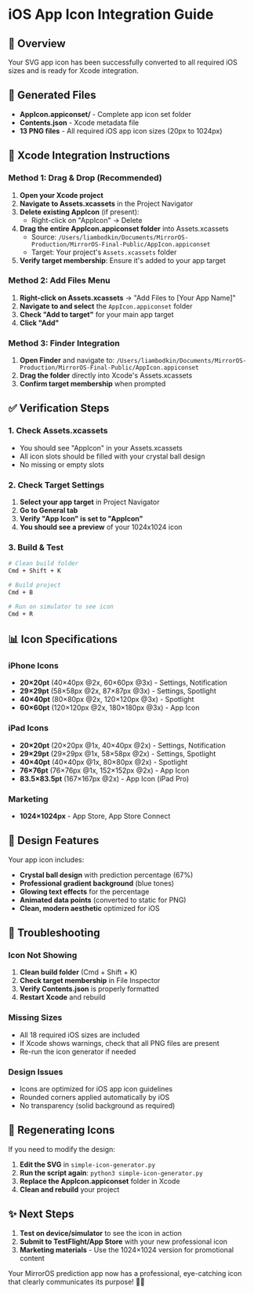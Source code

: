 # iOS App Icon Integration Guide

## 🎯 Overview
Your SVG app icon has been successfully converted to all required iOS sizes and is ready for Xcode integration.

## 📁 Generated Files
- **AppIcon.appiconset/** - Complete app icon set folder
- **Contents.json** - Xcode metadata file
- **13 PNG files** - All required iOS app icon sizes (20px to 1024px)

## 📱 Xcode Integration Instructions

### Method 1: Drag & Drop (Recommended)
1. **Open your Xcode project**
2. **Navigate to Assets.xcassets** in the Project Navigator
3. **Delete existing AppIcon** (if present):
   - Right-click on "AppIcon" → Delete
4. **Drag the entire AppIcon.appiconset folder** into Assets.xcassets
   - Source: `/Users/liambodkin/Documents/MirrorOS-Production/MirrorOS-Final-Public/AppIcon.appiconset`
   - Target: Your project's `Assets.xcassets` folder
5. **Verify target membership**: Ensure it's added to your app target

### Method 2: Add Files Menu
1. **Right-click on Assets.xcassets** → "Add Files to [Your App Name]"
2. **Navigate to and select** the `AppIcon.appiconset` folder
3. **Check "Add to target"** for your main app target
4. **Click "Add"**

### Method 3: Finder Integration
1. **Open Finder** and navigate to:
   `/Users/liambodkin/Documents/MirrorOS-Production/MirrorOS-Final-Public/AppIcon.appiconset`
2. **Drag the folder** directly into Xcode's Assets.xcassets
3. **Confirm target membership** when prompted

## ✅ Verification Steps

### 1. Check Assets.xcassets
- You should see "AppIcon" in your Assets.xcassets
- All icon slots should be filled with your crystal ball design
- No missing or empty slots

### 2. Check Target Settings
1. **Select your app target** in Project Navigator
2. **Go to General tab**
3. **Verify "App Icon" is set to "AppIcon"**
4. **You should see a preview** of your 1024x1024 icon

### 3. Build & Test
```bash
# Clean build folder
Cmd + Shift + K

# Build project  
Cmd + B

# Run on simulator to see icon
Cmd + R
```

## 📊 Icon Specifications

### iPhone Icons
- **20×20pt** (40×40px @2x, 60×60px @3x) - Settings, Notification
- **29×29pt** (58×58px @2x, 87×87px @3x) - Settings, Spotlight  
- **40×40pt** (80×80px @2x, 120×120px @3x) - Spotlight
- **60×60pt** (120×120px @2x, 180×180px @3x) - App Icon

### iPad Icons  
- **20×20pt** (20×20px @1x, 40×40px @2x) - Settings, Notification
- **29×29pt** (29×29px @1x, 58×58px @2x) - Settings, Spotlight
- **40×40pt** (40×40px @1x, 80×80px @2x) - Spotlight  
- **76×76pt** (76×76px @1x, 152×152px @2x) - App Icon
- **83.5×83.5pt** (167×167px @2x) - App Icon (iPad Pro)

### Marketing
- **1024×1024px** - App Store, App Store Connect

## 🎨 Design Features
Your app icon includes:
- **Crystal ball design** with prediction percentage (67%)
- **Professional gradient background** (blue tones)
- **Glowing text effects** for the percentage
- **Animated data points** (converted to static for PNG)
- **Clean, modern aesthetic** optimized for iOS

## 🚨 Troubleshooting

### Icon Not Showing
1. **Clean build folder** (Cmd + Shift + K)
2. **Check target membership** in File Inspector
3. **Verify Contents.json** is properly formatted
4. **Restart Xcode** and rebuild

### Missing Sizes
- All 18 required iOS sizes are included
- If Xcode shows warnings, check that all PNG files are present
- Re-run the icon generator if needed

### Design Issues
- Icons are optimized for iOS app icon guidelines
- Rounded corners applied automatically by iOS
- No transparency (solid background as required)

## 🔄 Regenerating Icons
If you need to modify the design:
1. **Edit the SVG** in `simple-icon-generator.py` 
2. **Run the script again**: `python3 simple-icon-generator.py`
3. **Replace the AppIcon.appiconset** folder in Xcode
4. **Clean and rebuild** your project

## ✨ Next Steps
1. **Test on device/simulator** to see the icon in action
2. **Submit to TestFlight/App Store** with your new professional icon
3. **Marketing materials** - Use the 1024×1024 version for promotional content

Your MirrorOS prediction app now has a professional, eye-catching icon that clearly communicates its purpose! 🔮✨